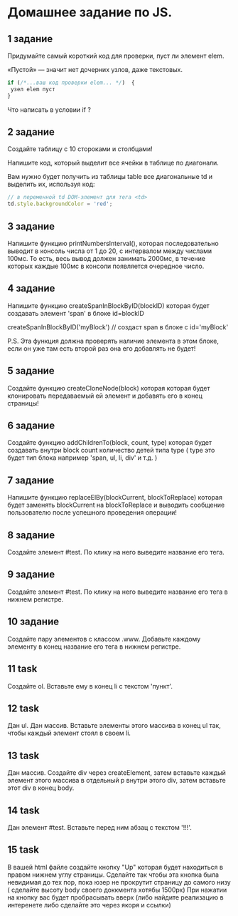 # Домашнее задание по JS.

## 1 задание

Придумайте самый короткий код для проверки, пуст ли элемент elem.

«Пустой» — значит нет дочерних узлов, даже текстовых.

```javascript
if (/*...ваш код проверки elem... */)  {
 узел elem пуст 
}
```

Что написать в условии if ?

## 2 задание

Создайте таблицу с 10 стороками и столбцами!

Напишите код, который выделит все ячейки в таблице по диагонали.

Вам нужно будет получить из таблицы table все диагональные td и выделить их, используя код:

```javascript
// в переменной td DOM-элемент для тега <td>
td.style.backgroundColor = 'red';

```

## 3 задание

Напишите функцию printNumbersInterval(), которая последовательно выводит в консоль числа от 1 до 20, с интервалом между числами 100мс. То есть, весь вывод должен занимать 2000мс, в течение которых каждые 100мс в консоли появляется очередное число.

## 4 задание

Напишите функцию createSpanInBlockByID(blockID) которая будет создавать элемент 'span' в блоке id=blockID

createSpanInBlockByID('myBlock') // создаст span в блоке с id='myBlock'

P.S. Эта функция должна проверять наличие элемента в этом блоке, если он уже там есть второй раз она его добавлять не будет!

## 5 задание

Создайте функцию createCloneNode(block) которая которая будет клонировать передаваемый ей элемент и добавять его в конец страницы! 

## 6 задание

Создайте функцию addChildrenTo(block, count, type) которая будет создавать внутри block count количество детей типа type ( type это будет тип блока например 'span, ul, li, div' и т.д.  )

## 7 задание

Напишите функцию replaceElBy(blockCurrent, blockToReplace) которая будет заменять blockCurrent на blockToReplace и выводить сообщение пользователю после успешного проведения операции!

## 8 задание

Создайте элемент #test. По клику на него выведите название его тега.

## 9 задание

Создайте элемент #test. По клику на него выведите название его тега в нижнем регистре.

## 10 задание

Создайте пару элементов с классом .www. Добавьте каждому элементу в конец название его тега в нижнем регистре.

## 11 task

Создайте ol. Вставьте ему в конец li с текстом 'пункт'.

## 12 task
 
Дан ul. Дан массив. Вставьте элементы этого массива в конец ul так, чтобы каждый элемент стоял в своем li.

## 13 task

Дан массив. Создайте div через createElement, затем вставьте каждый элемент этого массива в отдельный p 
внутри этого div, затем вставьте этот div в конец body.

## 14 task

Дан элемент #test. Вставьте перед ним абзац с текстом '!!!'.

## 15 task

В вашей html файле создайте кнопку "Up" которая будет находиться в правом нижнем углу страницы. Сделайте так чтобы эта кнопка была невидимая до тех пор, пока юзер не прокрутит страницу до самого низу ( сделайте высоту body своего доккмента хотябы 1500px)
При нажатии на кнопку вас будет пробрасывать вверх (либо найдите реализацию в интеренете либо сделайте это через якоря и ссылки)
